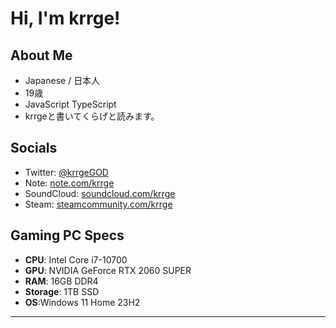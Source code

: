 # Hi, I'm krrge!

## About Me
- Japanese / 日本人
- 19歳
- JavaScript TypeScript
- krrgeと書いてくらげと読みます。

## Socials
- Twitter: [@krrgeGOD](https://twitter.com/krrgeGOD)
- Note: [note.com/krrge](https://note.com/krrge)
- SoundCloud: [soundcloud.com/krrge](https://soundcloud.com/krrge)
- Steam: [steamcommunity.com/krrge](https://steamcommunity.com/id/krrge/)

## Gaming PC Specs

- **CPU**: Intel Core i7-10700  
- **GPU**: NVIDIA GeForce RTX 2060 SUPER  
- **RAM**: 16GB DDR4  
- **Storage**: 1TB SSD  
- **OS**:Windows 11 Home 23H2

---

